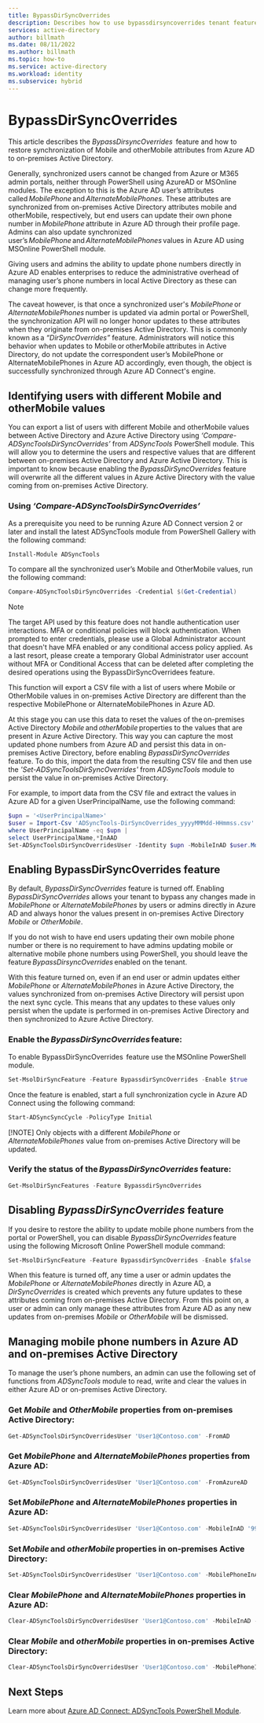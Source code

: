 ```yaml
---
title: BypassDirSyncOverrides
description: Describes how to use bypassdirsyncoverrides tenant feature to restore synchronization of Mobile and OtherMobile attributes from on-premises Active Directory.
services: active-directory
author: billmath
ms.date: 08/11/2022
ms.author: billmath
ms.topic: how-to
ms.service: active-directory
ms.workload: identity
ms.subservice: hybrid
---
```

# BypassDirSyncOverrides

This article describes the _BypassDirsyncOverrides_  feature and how to restore synchronization of Mobile and otherMobile attributes from Azure AD to on-premises Active Directory.

Generally, synchronized users cannot be changed from Azure or M365 admin portals, neither through PowerShell using AzureAD or MSOnline modules. The exception to this is the Azure AD user’s attributes called _MobilePhone_ and _AlternateMobilePhones_. These attributes are synchronized from on-premises Active Directory attributes mobile and otherMobile, respectively, but end users can update their own phone number in _MobilePhone_ attribute in Azure AD through their profile page. Admins can also update synchronized user’s _MobilePhone_ and _AlternateMobilePhones_ values in Azure AD using MSOnline PowerShell module.  

Giving users and admins the ability to update phone numbers directly in Azure AD enables enterprises to reduce the administrative overhead of managing user’s phone numbers in local Active Directory as these can change more frequently.

The caveat however, is that once a synchronized user's _MobilePhone_ or _AlternateMobilePhones_ number is updated via admin portal or PowerShell, the synchronization API will no longer honor updates to these attributes when they originate from on-premises Active Directory. This is commonly known as a _“DirSyncOverrides”_ feature. Administrators will notice this behavior when updates to Mobile or otherMobile attributes in Active Directory, do not update the correspondent user’s MobilePhone or AlternateMobilePhones in Azure AD accordingly, even though, the object is successfully synchronized through Azure AD Connect's engine.

## Identifying users with different Mobile and otherMobile values

You can export a list of users with different Mobile and otherMobile values between Active Directory and Azure Active Directory using _‘Compare-ADSyncToolsDirSyncOverrides’_ from _ADSyncTools_ PowerShell module. This will allow you to determine the users and respective values that are different between on-premises Active Directory and Azure Active Directory. This is important to know because enabling the _BypassDirSyncOverrides_ feature will overwrite all the different values in Azure Active Directory with the value coming from on-premises Active Directory.

### Using _‘Compare-ADSyncToolsDirSyncOverrides’_

As a prerequisite you need to be running Azure AD Connect version 2 or later and install the latest ADSyncTools module from PowerShell Gallery with the following command:

```powershell
Install-Module ADSyncTools 
```

To compare all the synchronized user’s Mobile and OtherMobile values, run the following command:

```powershell
Compare-ADSyncToolsDirSyncOverrides -Credential $(Get-Credential) 
```

>[!NOTE]
> The target API used by this feature does not handle authentication user interactions. MFA or conditional policies will block authentication. When prompted to enter credentials, please use a Global Administrator account that doesn't have MFA enabled or any conditional access policy applied. As a last resort, please create a temporary Global Administrator user account without MFA or Conditional Access that can be deleted after completing the desired operations using the BypassDirSyncOverridees feature.

This function will export a CSV file with a list of users where Mobile or OtherMobile values in on-premises Active Directory are different than the respective MobilePhone or AlternateMobilePhones in Azure AD.

At this stage you can use this data to reset the values of the on-premises Active Directory _Mobile_ and _otherMobile_ properties to the values that are present in Azure Active Directory. This way you can capture the most updated phone numbers from Azure AD and persist this data in on-premises Active Directory, before enabling _BypassDirSyncOverrides_ feature. To do this, import the data from the resulting CSV file and then use the _'Set-ADSyncToolsDirSyncOverrides'_ from _ADSyncTools_ module to persist the value in on-premises Active Directory.

For example, to import data from the CSV file and extract the values in Azure AD for a given UserPrincipalName, use the following command:

```powershell
$upn = '<UserPrincipalName>' 
$user = Import-Csv 'ADSyncTools-DirSyncOverrides_yyyyMMMdd-HHmmss.csv' | 
where UserPrincipalName -eq $upn | 
select UserPrincipalName,*InAAD  
Set-ADSyncToolsDirSyncOverridesUser -Identity $upn -MobileInAD $user.MobileInAAD
```

## Enabling BypassDirSyncOverrides feature

By default, _BypassDirSyncOverrides_ feature is turned off. Enabling _BypassDirSyncOverrides_ allows your tenant to bypass any changes made in _MobilePhone_ or _AlternateMobilePhones_ by users or admins directly in Azure AD and always honor the values present in on-premises Active Directory _Mobile_ or _OtherMobile_.

If you do not wish to have end users updating their own mobile phone number or there is no requirement to have admins updating mobile or alternative mobile phone numbers using PowerShell, you should leave the feature _BypassDirsyncOverrides_ enabled on the tenant.  

With this feature turned on, even if an end user or admin updates either _MobilePhone_ or _AlternateMobilePhones_ in Azure Active Directory, the values synchronized from on-premises Active Directory will persist upon the next sync cycle. This means that any updates to these values only persist when the update is performed in on-premises Active Directory and then synchronized to Azure Active Directory.

### Enable the _BypassDirSyncOverrides_ feature:

To enable BypassDirSyncOverrides  feature use the MSOnline PowerShell module.

```powershell
Set-MsolDirSyncFeature -Feature BypassdirSyncOverrides -Enable $true
```

Once the feature is enabled, start a full synchronization cycle in Azure AD Connect using the following command:

```powershell
Start-ADSyncSyncCycle -PolicyType Initial
```

[!NOTE] Only objects with a different _MobilePhone_ or _AlternateMobilePhones_ value from on-premises Active Directory will be updated.

### Verify the status of the _BypassDirSyncOverrides_ feature:

```powershell
Get-MsolDirSyncFeatures -Feature BypassdirSyncOverrides 
```

## Disabling _BypassDirSyncOverrides_ feature

If you desire to restore the ability to update mobile phone numbers from the portal or PowerShell, you can disable _BypassDirSyncOverrides_ feature using the following Microsoft Online PowerShell module command:

```powershell
Set-MsolDirSyncFeature -Feature BypassdirSyncOverrides -Enable $false
```

When this feature is turned off, any time a user or admin updates the _MobilePhone_ or _AlternateMobilePhones_ directly in Azure AD, a _DirSyncOverrides_ is created which prevents any future updates to these attributes coming from on-premises Active Directory. From this point on, a user or admin can only manage these attributes from Azure AD as any new updates from on-premises _Mobile_ or _OtherMobile_ will be dismissed.

## Managing mobile phone numbers in Azure AD and on-premises Active Directory

To manage the user’s phone numbers, an admin can use the following set of functions from _ADSyncTools_ module to read, write and clear the values in either Azure AD or on-premises Active Directory.

### Get _Mobile_ and _OtherMobile_ properties from on-premises Active Directory:

```powershell
Get-ADSyncToolsDirSyncOverridesUser 'User1@Contoso.com' -FromAD
```

### Get _MobilePhone_ and _AlternateMobilePhones_ properties from Azure AD:

```powershell
Get-ADSyncToolsDirSyncOverridesUser 'User1@Contoso.com' -FromAzureAD
```

### Set _MobilePhone_ and _AlternateMobilePhones_ properties in Azure AD:

```powershell
Set-ADSyncToolsDirSyncOverridesUser 'User1@Contoso.com' -MobileInAD '999888777'  -OtherMobileInAD '0987654','1234567'
```

### Set _Mobile_ and _otherMobile_ properties in on-premises Active Directory:

```powershell
Set-ADSyncToolsDirSyncOverridesUser 'User1@Contoso.com' -MobilePhoneInAAD '999888777' -AlternateMobilePhonesInAAD '0987654','1234567'
```

### Clear _MobilePhone_ and _AlternateMobilePhones_ properties in Azure AD:

```powershell
Clear-ADSyncToolsDirSyncOverridesUser 'User1@Contoso.com' -MobileInAD -OtherMobileInAD
```

### Clear _Mobile_ and _otherMobile_ properties in on-premises Active Directory:

```powershell
Clear-ADSyncToolsDirSyncOverridesUser 'User1@Contoso.com' -MobilePhoneInAAD -AlternateMobilePhonesInAAD
```

## Next Steps

Learn more about [Azure AD Connect: ADSyncTools PowerShell Module](reference-connect-adsynctools.md).
